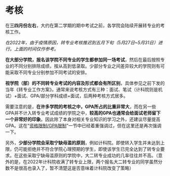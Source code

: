 # 考核

在**三四月份左右**，大约在第二学期的期中考试之前，各学院会陆续开展转专业的考核工作。

*在2022年，由于疫情原因，转专业考核推迟到五月下旬（5月27日~5月31日）进行。上面的时间仅作参考。*

**在大部分学院，报名该学院不同专业的学生都参加同一场考试**，然后在最后按照专业的不同分别排除成绩，按从高到低录取。少部分专业之间差异较大的学院则有可能采取不同专业分别参加不同考试的安排。

**视学院（部）的不同转专业考试的内容及形式都会有所区别**，具体参见之前下发的当年《转专业工作方案》。通常来说考核方式有三种：面试、笔试（计科院则是机试）+面试、GPA/部分学科成绩+面试，后两种考核方式居多。

需要注意的是，**在许多学院的考核之中，GPA所占的比重非常大**，而在另一些GPA并不计入转专业考试成绩的学院之中，**较高的GPA也通常会给面试老师留下一个非常好的印象**。因此除了本身对相关专业知识的学习之外，还建议尽量提高GPA。这在“[资格限制/GPA限制](../资格限制/GPA限制.md)”一节中已经着重强调过，但在这里还是再次强调一下。

另外，**少部分学院会采取宁缺毋滥的原则**，例如计科院。即使转入学生并未达到上限，仍可能拒绝并不符合学院心理预期的学生，即使该学生已完全达到了转专业要求。在这些采取宁缺毋滥原则的学院中，大二转专业成功的几率往往并不高。（意外的是，在2022年计科院收满了转专业上限，两个报名大二转专业的同学虽然分数不是很高也录入了，暂不清楚这是否意味着计科院改变了策略）

